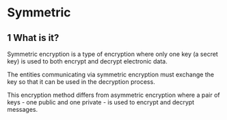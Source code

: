 # Symmetric
## 1 What is it?
Symmetric encryption is a type of encryption where only one key (a secret key) is used to both encrypt and decrypt electronic data.

The entities communicating via symmetric encryption must exchange the key so that it can be used in the decryption process.

This encryption method differs from asymmetric encryption where a pair of keys - one public and one private - is used to encrypt and decrypt messages.

